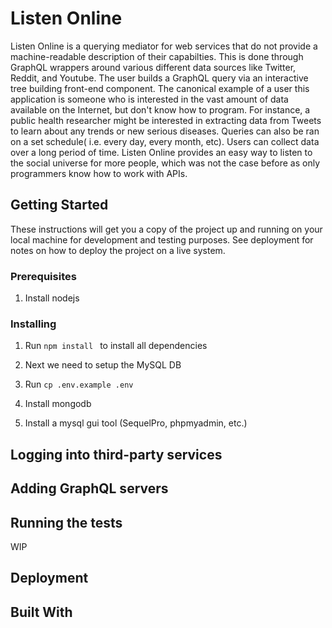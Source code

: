 # Listen Online

Listen Online is a querying mediator for web services that do not provide a machine-readable description of their capabilties. This is done through GraphQL wrappers around various different data sources like Twitter, Reddit, and Youtube. The user builds a GraphQL query via an interactive tree building front-end component. The canonical example of a user this application is someone who is interested in the vast amount of data available on the Internet, but don't know how to program. For instance, a public health researcher might be interested in extracting data from Tweets to learn about any trends or new serious diseases. Queries can also be ran on a set schedule( i.e. every day, every month, etc). Users can collect data over a long period of time. Listen Online provides an easy way to listen to the social universe for more people, which was not the case before as only programmers know how to work with APIs. 

## Getting Started

These instructions will get you a copy of the project up and running on your local machine for development and testing purposes. See deployment for notes on how to deploy the project on a live system.

### Prerequisites
1. Install nodejs

### Installing

1. Run ```npm install ``` to install all dependencies

2. Next we need to setup the MySQL DB

3. Run ```cp .env.example .env``` 

4. Install mongodb

5. Install a mysql gui tool (SequelPro, phpmyadmin, etc.)

## Logging into third-party services
 
## Adding GraphQL servers


## Running the tests

WIP

## Deployment

## Built With
